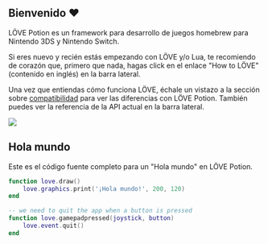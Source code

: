 ## Bienvenido ♥

LÖVE Potion es un framework para desarrollo de juegos homebrew para Nintendo 3DS y Nintendo Switch.

Si eres nuevo y recién estás empezando con LÖVE y/o Lua, te recomiendo de corazón que, primero que nada, hagas click en el enlace "How to LÖVE" (contenido en inglés) en la barra lateral.

Una vez que entiendas cómo funciona LÖVE, échale un vistazo a la sección sobre [compatibilidad](es/compatibility) para ver las diferencias con LÖVE Potion. También puedes ver la referencia de la API actual en la barra lateral.

![](files/lovepotion.png)

## Hola mundo
Este es el código fuente completo para un "Hola mundo" en LÖVE Potion.

```lua
function love.draw()
    love.graphics.print('¡Hola mundo!', 200, 120)
end

-- we need to quit the app when a button is pressed
function love.gamepadpressed(joystick, button)
    love.event.quit()
end
```
